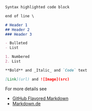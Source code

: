 ```markdown
Syntax highlighted code block

end of line \

# Header 1
## Header 2
### Header 3

- Bulleted
- List

1. Numbered
2. List

**Bold** and _Italic_ and `Code` text

[Link](url) and ![Image](src)
```

For more details see 
+ [GitHub Flavored Markdown](https://guides.github.com/features/mastering-markdown/) 
+ [Markdown.de](https://markdown.de/)
